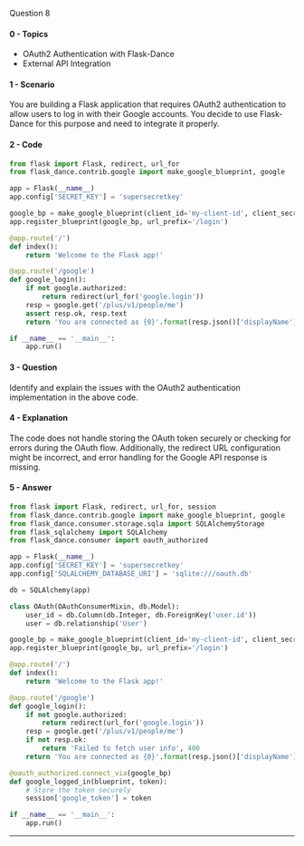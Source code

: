 Question 8

#### 0 - Topics
- OAuth2 Authentication with Flask-Dance
- External API Integration

#### 1 - Scenario
You are building a Flask application that requires OAuth2 authentication to allow users to log in with their Google accounts. You decide to use Flask-Dance for this purpose and need to integrate it properly.

#### 2 - Code
```python
from flask import Flask, redirect, url_for
from flask_dance.contrib.google import make_google_blueprint, google

app = Flask(__name__)
app.config['SECRET_KEY'] = 'supersecretkey'

google_bp = make_google_blueprint(client_id='my-client-id', client_secret='my-client-secret', redirect_to='google_login')
app.register_blueprint(google_bp, url_prefix='/login')

@app.route('/')
def index():
    return 'Welcome to the Flask app!'

@app.route('/google')
def google_login():
    if not google.authorized:
        return redirect(url_for('google.login'))
    resp = google.get('/plus/v1/people/me')
    assert resp.ok, resp.text
    return 'You are connected as {0}'.format(resp.json()['displayName'])

if __name__ == '__main__':
    app.run()
```

#### 3 - Question
Identify and explain the issues with the OAuth2 authentication implementation in the above code.

#### 4 - Explanation
The code does not handle storing the OAuth token securely or checking for errors during the OAuth flow. Additionally, the redirect URL configuration might be incorrect, and error handling for the Google API response is missing.

#### 5 - Answer
```python
from flask import Flask, redirect, url_for, session
from flask_dance.contrib.google import make_google_blueprint, google
from flask_dance.consumer.storage.sqla import SQLAlchemyStorage
from flask_sqlalchemy import SQLAlchemy
from flask_dance.consumer import oauth_authorized

app = Flask(__name__)
app.config['SECRET_KEY'] = 'supersecretkey'
app.config['SQLALCHEMY_DATABASE_URI'] = 'sqlite:///oauth.db'

db = SQLAlchemy(app)

class OAuth(OAuthConsumerMixin, db.Model):
    user_id = db.Column(db.Integer, db.ForeignKey('user.id'))
    user = db.relationship('User')

google_bp = make_google_blueprint(client_id='my-client-id', client_secret='my-client-secret', storage=SQLAlchemyStorage(OAuth, db.session, user=current_user))
app.register_blueprint(google_bp, url_prefix='/login')

@app.route('/')
def index():
    return 'Welcome to the Flask app!'

@app.route('/google')
def google_login():
    if not google.authorized:
        return redirect(url_for('google.login'))
    resp = google.get('/plus/v1/people/me')
    if not resp.ok:
        return 'Failed to fetch user info', 400
    return 'You are connected as {0}'.format(resp.json()['displayName'])

@oauth_authorized.connect_via(google_bp)
def google_logged_in(blueprint, token):
    # Store the token securely
    session['google_token'] = token

if __name__ == '__main__':
    app.run()
```

---

